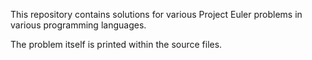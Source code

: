 This repository contains solutions for various Project Euler problems in various programming languages.

The problem itself is printed within the source files.
